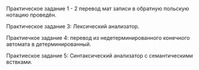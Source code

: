 Практическое задание 1 - 2 перевод мат записи в обратную польскую нотацию проведён.

Практическое задание 3: Лексический анализатор.

Практиечкое задание 4: перевод из недетерминированного конечного автомата в детерминированный.

Практиеское задание 5: Синтаксический анализатор с семантическими вствками.
